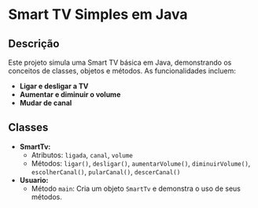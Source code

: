 # Smart TV Simples em Java

## Descrição
Este projeto simula uma Smart TV básica em Java, demonstrando os conceitos de classes, objetos e métodos. As funcionalidades incluem:

* **Ligar e desligar a TV**
* **Aumentar e diminuir o volume**
* **Mudar de canal**

## Classes
* **SmartTv:**
    * Atributos: `ligada`, `canal`, `volume`
    * Métodos: `ligar()`, `desligar()`, `aumentarVolume()`, `diminuirVolume()`, `escolherCanal()`, `pularCanal()`, `descerCanal()`
* **Usuario:**
    * Método `main`: Cria um objeto `SmartTv` e demonstra o uso de seus métodos.

